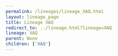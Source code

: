 ```yaml
---
permalink: /lineages/lineage_XAQ.html
layout: lineage_page
title: Lineage XAQ
redirect_to: ../lineage.html?lineage=XAQ
lineage: XAQ
parent: None
children: ['XAQ']
---
```

